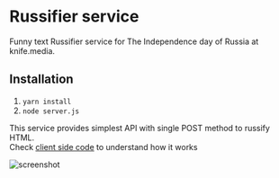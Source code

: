 # Russifier service

Funny text Russifier service for The Independence day of Russia at knife.media.

## Installation

1. `yarn install`
2. `node server.js`

This service provides simplest API with single POST method to russify HTML.  
Check [client side code](https://github.com/knife-media/theme/blob/develop/src/scripts/russian-titles.js) to understand how it works

![screenshot](https://user-images.githubusercontent.com/454185/84471147-cc8b3080-ac95-11ea-8386-556b6b324d0e.jpg)
